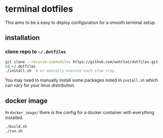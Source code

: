 # terminal dotfiles

This aims to be a easy to deploy configuration for a smooth terminal setup.

## installation

### clone repo to `~/.dotfiles`

``` bash
git clone --recurse-submodules https://github.com/wohltat/dotfiles.git ~/dotfiles
cd ~/.dotfiles
./install.sh  # or manually execute each stow step
```

You may need to manually install some packages noted in `install.sh` which can vary for your linux distribution.

## docker image

In `docker_image/` there is the config for a docker container with everything installed.

``` bash
./build.sh
./run.sh
```
